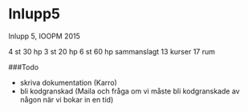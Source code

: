 # Inlupp5
Inlupp 5, IOOPM 2015

4 st 30 hp
3 st 20 hp
6 st 60 hp sammanslagt
13 kurser
17 rum

###Todo
* skriva dokumentation (Karro)
* bli kodgranskad (Maila och fråga om vi måste bli kodgranskade av någon när vi bokar in en tid)
